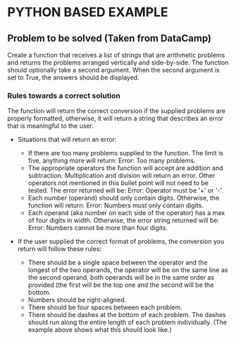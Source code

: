 # **PYTHON BASED EXAMPLE**
## **Problem to be solved (Taken from DataCamp)**
Create a function that receives a list of strings that are arithmetic problems and returns the problems arranged vertically and side-by-side. The function should optionally take a second argument. When the second argument is set to True, the answers should be displayed.
### **Rules towards a correct solution**
The function will return the correct conversion if the supplied problems are properly formatted, otherwise, it will return a string that describes an error that is meaningful to the user.
* Situations that will return an error:

  * If there are too many problems supplied to the function. The limit is five, anything more will return: Error: Too many problems.
  * The appropriate operators the function will accept are addition and subtraction. Multiplication and division will return an error. Other operators not mentioned in this bullet point will not need to be tested. The error returned will be: Error: Operator must be '+' or '-'.
  * Each number (operand) should only contain digits. Otherwise, the function will return: Error: Numbers must only contain digits.
  * Each operand (aka number on each side of the operator) has a max of four digits in width. Otherwise, the error string returned will be: Error: Numbers cannot be more than four digits.

* If the user supplied the correct format of problems, the conversion you return will follow these rules:
  * There should be a single space between the operator and the longest of the two operands, the operator will be on the same line as the second operand, both operands will be in the same order as provided (the first will be the top one and the second will be the bottom.
  * Numbers should be right-aligned.
  * There should be four spaces between each problem.
  * There should be dashes at the bottom of each problem. The dashes should run along the entire length of each problem individually. (The example above shows what this should look like.)

